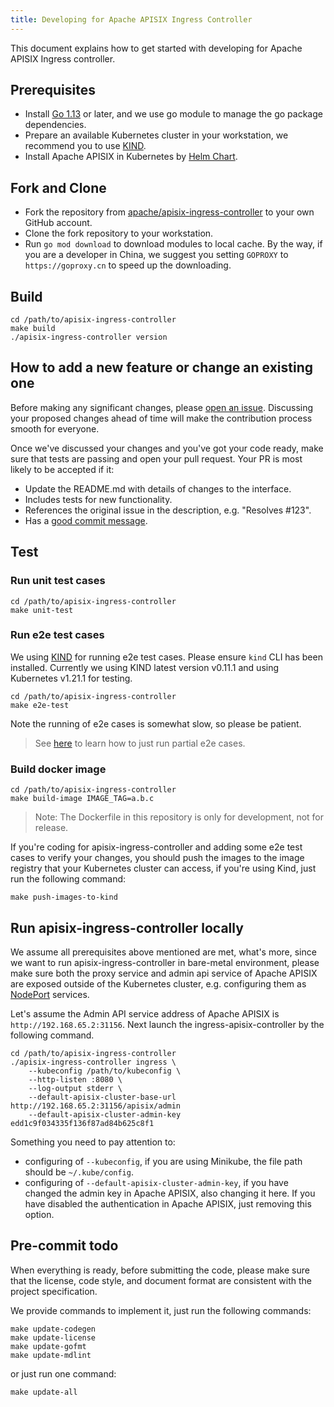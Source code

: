 ```yaml
---
title: Developing for Apache APISIX Ingress Controller
---
```


<!--
#
# Licensed to the Apache Software Foundation (ASF) under one or more
# contributor license agreements.  See the NOTICE file distributed with
# this work for additional information regarding copyright ownership.
# The ASF licenses this file to You under the Apache License, Version 2.0
# (the "License"); you may not use this file except in compliance with
# the License.  You may obtain a copy of the License at
#
#     http://www.apache.org/licenses/LICENSE-2.0
#
# Unless required by applicable law or agreed to in writing, software
# distributed under the License is distributed on an "AS IS" BASIS,
# WITHOUT WARRANTIES OR CONDITIONS OF ANY KIND, either express or implied.
# See the License for the specific language governing permissions and
# limitations under the License.
#
-->

This document explains how to get started with developing for Apache APISIX Ingress controller.

## Prerequisites

* Install [Go 1.13](https://golang.org/dl/) or later, and we use go module to manage the go package dependencies.
* Prepare an available Kubernetes cluster in your workstation, we recommend you to use [KIND](https://kind.sigs.k8s.io/).
* Install Apache APISIX in Kubernetes by [Helm Chart](https://github.com/apache/apisix-helm-chart).

## Fork and Clone

* Fork the repository from [apache/apisix-ingress-controller](https://github.com/apache/apisix-ingress-controller) to your own GitHub account.
* Clone the fork repository to your workstation.
* Run `go mod download` to download modules to local cache. By the way, if you are a developer in China, we suggest you setting `GOPROXY` to `https://goproxy.cn` to speed up the downloading.

## Build

```shell
cd /path/to/apisix-ingress-controller
make build
./apisix-ingress-controller version
```

## How to add a new feature or change an existing one

Before making any significant changes, please [open an issue](https://github.com/apache/apisix-ingress-controller/issues). Discussing your proposed changes ahead of time will make the contribution process smooth for everyone.

Once we've discussed your changes and you've got your code ready, make sure that tests are passing and open your pull request. Your PR is most likely to be accepted if it:

* Update the README.md with details of changes to the interface.
* Includes tests for new functionality.
* References the original issue in the description, e.g. "Resolves #123".
* Has a [good commit message](http://tbaggery.com/2008/04/19/a-note-about-git-commit-messages.html).

## Test

### Run unit test cases

```shell
cd /path/to/apisix-ingress-controller
make unit-test
```

### Run e2e test cases

We using [KIND](https://kind.sigs.k8s.io/) for running e2e test cases. Please ensure `kind` CLI has been installed.
Currently we using KIND latest version v0.11.1 and using Kubernetes v1.21.1 for testing.

```shell
cd /path/to/apisix-ingress-controller
make e2e-test
```

Note the running of e2e cases is somewhat slow, so please be patient.

> See [here](https://onsi.github.io/ginkgo/#focused-specs) to learn
how to just run partial e2e cases.

### Build docker image

```shell
cd /path/to/apisix-ingress-controller
make build-image IMAGE_TAG=a.b.c
```

> Note: The Dockerfile in this repository is only for development, not for release.

If you're coding for apisix-ingress-controller and adding some e2e test cases to verify your changes,
you should push the images to the image registry that your Kubernetes cluster can access, if you're using Kind, just run the following command:

```shell
make push-images-to-kind
```

## Run apisix-ingress-controller locally

We assume all prerequisites above mentioned are met, what's more, since we want to run apisix-ingress-controller in bare-metal environment, please make sure both the proxy service and admin api service of Apache APISIX are exposed outside of the Kubernetes cluster, e.g. configuring them as [NodePort](https://kubernetes.io/docs/concepts/services-networking/service/#nodeport) services.

Let's assume the Admin API service address of Apache APISIX is `http://192.168.65.2:31156`. Next launch the ingress-apisix-controller by the following command.

```shell
cd /path/to/apisix-ingress-controller
./apisix-ingress-controller ingress \
    --kubeconfig /path/to/kubeconfig \
    --http-listen :8080 \
    --log-output stderr \
    --default-apisix-cluster-base-url http://192.168.65.2:31156/apisix/admin
    --default-apisix-cluster-admin-key edd1c9f034335f136f87ad84b625c8f1
```

Something you need to pay attention to:

* configuring of `--kubeconfig`, if you are using Minikube, the file path should be `~/.kube/config`.
* configuring of `--default-apisix-cluster-admin-key`, if you have changed the admin key in Apache APISIX, also changing it here. If you have disabled the authentication in Apache APISIX, just removing this option.

## Pre-commit todo

When everything is ready, before submitting the code, please make sure that the license, code style, and document format are consistent with the project specification.

We provide commands to implement it, just run the following commands:

```shell
make update-codegen
make update-license
make update-gofmt
make update-mdlint
```

or just run one command:

```shell
make update-all
```
